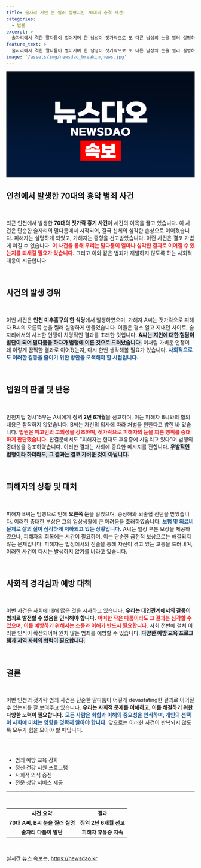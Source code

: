 ```yaml
---
title: 술자리 지인 눈 찔러 실명시킨 70대의 충격 사건!
categories:
  - 법률
excerpt: >
  술자리에서 격한 말다툼이 벌어지며 한 남성이 젓가락으로 또 다른 남성의 눈을 찔러 실명하게 한 사건. 70대 피고인은 징역 2년 6개월 형을 선고받았으며, 피해자는 여전히 후유증을 겪고 있습니다. 사건의 전말을 살펴보세요!
feature_text: >
  술자리에서 격한 말다툼이 벌어지며 한 남성이 젓가락으로 또 다른 남성의 눈을 찔러 실명하게 한 사건. 70대 피고인은 징역 2년 6개월 형을 선고받았으며, 피해자는 여전히 후유증을 겪고 있습니다. 사건의 전말을 살펴보세요!
image: '/assets/img/newsdao_breakingnews.jpg'
---
```


<p><img src="/assets/img/newsdao_breakingnews.jpg" alt="cryptoinkorea 속보" /></p>

<h2 data-ke-size="size26">인천에서 발생한 70대의 흉악 범죄 사건</h2>

<p data-ke-size="size16">&nbsp;</p>

<p data-ke-size="size16">최근 인천에서 발생한 <b>70대의 젓가락 흉기 사건</b>이 세간의 이목을 끌고 있습니다. 이 사건은 단순한 술자리의 말다툼에서 시작되어, 결국 신체의 심각한 손상으로 이어졌습니다. 피해자는 실명하게 되었고, 가해자는 중형을 선고받았습니다. 이런 사건은 결코 가볍게 여길 수 없습니다. <b><span style="color: #ee2323;">이 사건을 통해 우리는 말다툼이 얼마나 심각한 결과로 이어질 수 있는지를 되새길 필요가 있습니다.</span></b> 그리고 이와 같은 범죄가 재발하지 않도록 하는 사회적 대응이 시급합니다.</p>

<p data-ke-size="size16">&nbsp;</p>

<h2 data-ke-size="size26">사건의 발생 경위</h2>

<p data-ke-size="size16">&nbsp;</p>

<p data-ke-size="size16">이번 사건은 <b>인천 미추홀구의 한 식당</b>에서 발생하였으며, 가해자 A씨는 젓가락으로 피해자 B씨의 오른쪽 눈을 찔러 실명하게 만들었습니다. 이들은 평소 알고 지내던 사이로, 술자리에서의 사소한 언쟁이 치명적인 결과를 초래한 것입니다. <b><span style="background-color: #21538527;">A씨는 지인에 대한 험담이 발단이 되어 말다툼을 하다가 범행에 이른 것으로 드러났습니다.</span></b> 이처럼 가벼운 언쟁이 왜 이렇게 끔찍한 결과로 이어졌는지, 다시 한번 생각해볼 필요가 있습니다. <b><span style="color: #1a5490;">사회적으로도 이러한 갈등을 줄이기 위한 방안을 모색해야 할 시점입니다.</span></b></p>

<p data-ke-size="size16">&nbsp;</p>

<h2 data-ke-size="size26">법원의 판결 및 반응</h2>

<p data-ke-size="size16">&nbsp;</p>

<p data-ke-size="size16">인천지법 형사15부는 A씨에게 <b>징역 2년 6개월</b>을 선고하며, 이는 피해자 B씨와의 합의 내용은 참작하지 않았습니다. B씨는 자신의 의사에 따라 처벌을 원한다고 밝힌 바 있습니다. <b><span style="color: #ee2323;">법원은 피고인의 고의성을 강조하며, 젓가락으로 피해자의 눈을 찌른 행위를 중대하게 판단했습니다.</span></b> 판결문에서도 "피해자는 현재도 후유증에 시달리고 있다"며 범행의 중대성을 강조하였습니다. 이러한 결과는 사회에 중요한 메시지를 전합니다. <b><span style="background-color: #21538527;">우발적인 범행이라 하더라도, 그 결과는 결코 가벼운 것이 아닙니다.</span></b></p>

<p data-ke-size="size16">&nbsp;</p>

<h2 data-ke-size="size26">피해자의 상황 및 대처</h2>

<p data-ke-size="size16">&nbsp;</p>

<p data-ke-size="size16">피해자 B씨는 범행으로 인해 <b>오른쪽 눈</b>을 잃었으며, 중상해와 뇌출혈 진단을 받았습니다. 이러한 중대한 부상은 그의 일상생활에 큰 어려움을 초래하였습니다. <b><span style="color: #1a5490;">보험 및 의료비 문제로 삶의 질이 심각하게 저하되고 있는 상황입니다.</span></b> A씨는 일정 부분 보상을 제공하였으나, 피해자의 회복에는 시간이 필요하며, 이는 단순한 금전적 보상으로는 해결되지 않는 문제입니다. 피해자는 법정에서의 진술을 통해 자신이 겪고 있는 고통을 드러내며, 이러한 사건이 다시는 발생하지 않기를 바라고 있습니다.</p>

<p data-ke-size="size16">&nbsp;</p>

<h2 data-ke-size="size26">사회적 경각심과 예방 대책</h2>

<p data-ke-size="size16">&nbsp;</p>

<p data-ke-size="size16">이번 사건은 사회에 대해 많은 것을 시사하고 있습니다. <b>우리는 대인관계에서의 갈등이 범죄로 발전할 수 있음을 인식해야 합니다.</b> <b><span style="color: #ee2323;">어떠한 작은 다툼이라도 그 결과는 심각할 수 있으며, 이를 예방하기 위해서는 소통과 이해가 반드시 필요합니다.</span></b> 사회 전반에 걸쳐 이러한 인식이 확산되어야 원치 않는 범죄를 예방할 수 있습니다. <b><span style="background-color: #21538527;">다양한 예방 교육 프로그램과 지역 사회의 협력이 필요합니다.</span></b></p>

<p data-ke-size="size16">&nbsp;</p>

<h2 data-ke-size="size26">결론</h2>

<p data-ke-size="size16">&nbsp;</p>

<p data-ke-size="size16">이번 인천의 젓가락 범죄 사건은 단순한 말다툼이 어떻게 devastating한 결과로 이어질 수 있는지를 잘 보여주고 있습니다. <b>우리는 사회적 문제를 이해하고, 이를 해결하기 위한 다양한 노력이 필요합니다.</b> <b><span style="color: #1a5490;">모든 사람은 화합과 이해의 중요성을 인식하며, 개인의 선택이 사회에 미치는 영향을 명확히 알아야 합니다.</span></b> 앞으로는 이러한 사건이 반복되지 않도록 모두가 힘을 모아야 할 때입니다.</p>

<hr />

<p data-ke-size="size16">&nbsp;</p>

<ul>
<li>범죄 예방 교육 강화</li>
<li>정신 건강 지원 프로그램</li>
<li>사회적 의식 증진</li>
<li>전문 상담 서비스 제공</li>
</ul>

<hr />

<p data-ke-size="size16">&nbsp;</p>

<table>
<tr>
<td style="text-align: center; height: 17px;"><b>사건 요약</b></td>
<td style="text-align: center; height: 17px;"><b>결과</b></td>
</tr>
<tr>
<td style="text-align: center; height: 17px;"><b>70대 A씨, B씨 눈을 찔러 실명</b></td>
<td style="text-align: center; height: 17px;"><b>징역 2년 6개월 선고</b></td>
</tr>
<tr>
<td style="text-align: center; height: 17px;"><b>술자리 다툼이 발단</b></td>
<td style="text-align: center; height: 17px;"><b>피해자 후유증 지속</b></td>
</tr>
</table>

<p data-ke-size="size16">&nbsp;</p>
실시간 뉴스 속보는, <a href="https://newsdao.kr" rel="dofollow">https://newsdao.kr</a>


